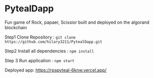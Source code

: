 
# PytealDapp
Fun game of Rock, papaer, Scissior built and deployed on the algorand blockchain


Step1 
Clone Repository : `git clone https://github.com/hilary3211/PytealDapp.git`

Step2 
Install all dependencies : `npm install`

Step 3 
Run application : `npm start`

Deployed app: https://rpspyteal-6knw.vercel.app/
